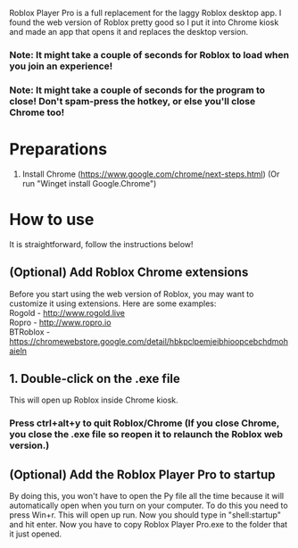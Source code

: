 Roblox Player Pro is a full replacement for the laggy Roblox desktop app. I found the web version of Roblox pretty good so I put it into Chrome kiosk and made an app that opens it and replaces the desktop version.
### Note: It might take a couple of seconds for Roblox to load when you join an experience!
### Note: It might take a couple of seconds for the program to close! Don't spam-press the hotkey, or else you'll close Chrome too!

# Preparations
1. Install Chrome (https://www.google.com/chrome/next-steps.html)
   (Or run "Winget install Google.Chrome")
   
# How to use 
It is straightforward, follow the instructions below!

## (Optional) Add Roblox Chrome extensions
Before you start using the web version of Roblox, you may want to customize it using extensions. Here are some examples:  
Rogold - http://www.rogold.live                        
Ropro - http://www.ropro.io                        
BTRoblox - https://chromewebstore.google.com/detail/hbkpclpemjeibhioopcebchdmohaieln                             

## 1. Double-click on the .exe file
This will open up Roblox inside Chrome kiosk.
### Press ctrl+alt+y to quit Roblox/Chrome (If you close Chrome, you close the .exe file so reopen it to relaunch the Roblox web version.)

## (Optional) Add the Roblox Player Pro to startup
By doing this, you won't have to open the Py file all the time because it will automatically open when you turn on your computer.
To do this you need to press Win+r. This will open up run. Now you should type in "shell:startup" and hit enter. Now you have to copy Roblox Player Pro.exe to the folder that it just opened.



